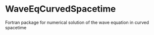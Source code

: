 # WaveEqCurvedSpacetime
Fortran package for numerical solution of the wave equation in curved spacetime
